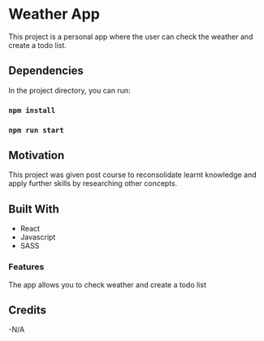 # Weather App

This project is a personal app where the user can check the weather and create a todo list.

## Dependencies

In the project directory, you can run:

### `npm install`


### `npm run start`

## Motivation
This project was given post course to reconsolidate learnt knowledge and apply further skills by researching other concepts.

## Built With
- React
- Javascript
- SASS



### Features
The app allows you to check weather and create a todo list

## Credits
-N/A
